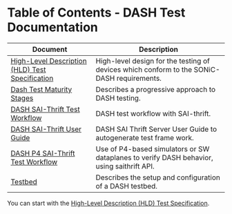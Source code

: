 # Table of Contents - DASH Test Documentation

| Document | Description |
|----------|-------------|
| [High-Level Description (HLD) Test Specification](dash-test-HLD.md) | High-level design for the testing of devices which conform to the SONiC-DASH requirements.|  
| [Dash Test Maturity Stages](dash-test-maturity-stages.md) | Describes a progressive approach to DASH testing.|  
| [DASH SAI-Thrift Test Workflow](dash-test-workflow-saithrift.md) | DASH test workflow with SAI-thrift. |
| [DASH SAI-Thrift User Guide](https://github.com/opencomputeproject/SAI/blob/088627dd90c3420daf96d294c661b4a152afb01e/ptf/SAI_PTF_user-guide.md) | DASH SAI Thrift Server User Guide to autogenerate test frame work. |
| [DASH P4 SAI-Thrift Test Workflow](dash-test-workflow-p4-saithrift.md) | Use of P4-based simulators or SW dataplanes to verify DASH behavior, using saithrift API. |
| [Testbed](testbed/README.md) | Describes the setup and configuration of a DASH testbed.|  


You can start with the [High-Level Description (HLD) Test Specification](dash-test-HLD.md). 
